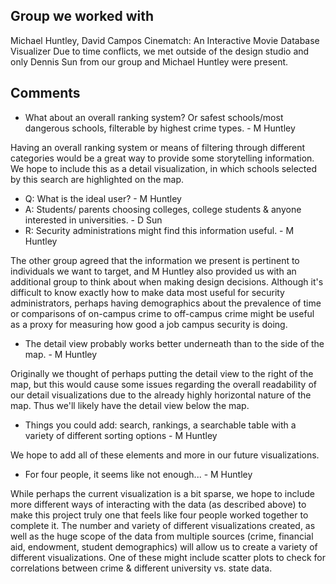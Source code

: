 ## Group we worked with ##
Michael Huntley, David Campos
Cinematch: An Interactive Movie Database Visualizer
Due to time conflicts, we met outside of the design studio and only Dennis Sun from our group and Michael Huntley were present.

## Comments ##
- What about an overall ranking system? Or safest schools/most dangerous schools, filterable by highest crime types. - M Huntley

Having an overall ranking system or means of filtering through different categories would be a great way to provide some storytelling information. We hope to include this as a detail visualization, in which schools selected by this search are highlighted on the map.

- Q: What is the ideal user? - M Huntley
- A: Students/ parents choosing colleges, college students & anyone interested in universities. - D Sun
- R: Security administrations might find this information useful. - M Huntley

The other group agreed that the information we present is pertinent to individuals we want to target, and M Huntley also provided us with an additional group to think about when making design decisions. Although it's difficult to know exactly how to make data most useful for security administrators, perhaps having demographics about the prevalence of time or comparisons of on-campus crime to off-campus crime might be useful as a proxy for measuring how good a job campus security is doing.

- The detail view probably works better underneath than to the side of the map. - M Huntley

Originally we thought of perhaps putting the detail view to the right of the map, but this would cause some issues regarding the overall readability of our detail visualizations due to the already highly horizontal nature of the map. Thus we'll likely have the detail view below the map.

- Things you could add: search, rankings, a searchable table with a variety of different sorting options - M Huntley

We hope to add all of these elements and more in our future visualizations.

- For four people, it seems like not enough... - M Huntley

While perhaps the current visualization is a bit sparse, we hope to include more different ways of interacting with the data (as described above) to make this project truly one that feels like four people worked together to complete it. The number and variety of different visualizations created, as well as the huge scope of the data from multiple sources (crime, financial aid, endowment, student demographics) will allow us to create a variety of different visualizations. One of these might include scatter plots to check for correlations between crime & different university vs. state data.